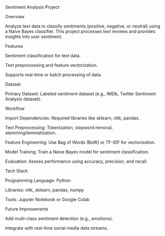 Sentiment Analysis Project

Overview

Analyze text data to classify sentiments (positive, negative, or neutral) using a Naive Bayes classifier. This project processes text reviews and provides insights into user sentiment.

Features

Sentiment classification for text data.

Text preprocessing and feature vectorization.

Supports real-time or batch processing of data.

Dataset

Primary Dataset: Labeled sentiment dataset (e.g., IMDb, Twitter Sentiment Analysis dataset).

Workflow

Import Dependencies: Required libraries like sklearn, nltk, pandas.

Text Preprocessing: Tokenization, stopword removal, stemming/lemmatization.

Feature Engineering: Use Bag of Words (BoW) or TF-IDF for vectorization.

Model Training: Train a Naive Bayes model for sentiment classification.

Evaluation: Assess performance using accuracy, precision, and recall.

Tech Stack

Programming Language: Python

Libraries: nltk, sklearn, pandas, numpy

Tools: Jupyter Notebook or Google Colab

Future Improvements

Add multi-class sentiment detection (e.g., emotions).

Integrate with real-time social media data streams.
